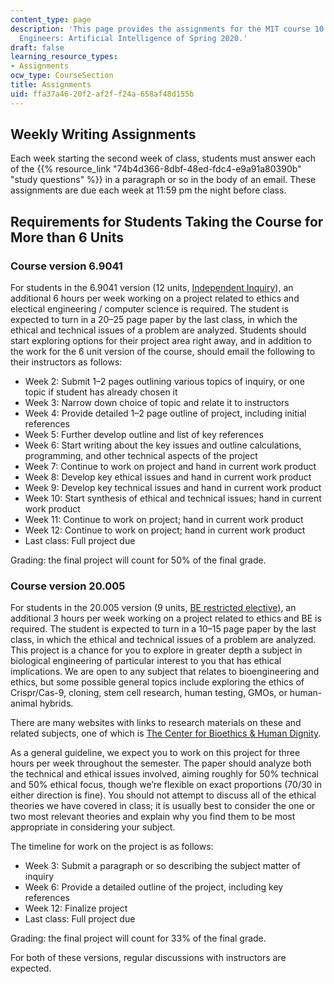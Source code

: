 ```yaml
---
content_type: page
description: 'This page provides the assignments for the MIT course 10.01 Ethics for
  Engineers: Artificial Intelligence of Spring 2020.'
draft: false
learning_resource_types:
- Assignments
ocw_type: CourseSection
title: Assignments
uid: ffa37a46-20f2-af2f-f24a-658af48d155b
---
```

## Weekly Writing Assignments

Each week starting the second week of class, students must answer each of the {{% resource_link "74b4d366-8dbf-48ed-fdc4-e9a91a80390b" "study questions" %}} in a paragraph or so in the body of an email. These assignments are due each week at 11:59 pm the night before class.

## Requirements for Students Taking the Course for More than 6 Units

### Course version 6.9041

For students in the 6.9041 version (12 units, [Independent Inquiry](http://catalog.mit.edu/degree-charts/electrical-engineering-computer-science-course-6-2/)), an additional 6 hours per week working on a project related to ethics and electical engineering / computer science is required. The student is expected to turn in a 20–25 page paper by the last class, in which the ethical and technical issues of a problem are analyzed. Students should start exploring options for their project area right away, and in addition to the work for the 6 unit version of the course, should email the following to their instructors as follows:

- Week 2: Submit 1–2 pages outlining various topics of inquiry, or one topic if student has already chosen it
- Week 3: Narrow down choice of topic and relate it to instructors
- Week 4: Provide detailed 1–2 page outline of project, including initial references
- Week 5: Further develop outline and list of key references
- Week 6: Start writing about the key issues and outline calculations, programming, and other technical aspects of the project
- Week 7: Continue to work on project and hand in current work product
- Week 8: Develop key ethical issues and hand in current work product
- Week 9: Develop key technical issues and hand in current work product
- Week 10: Start synthesis of ethical and technical issues; hand in current work product
- Week 11: Continue to work on project; hand in current work product
- Week 12: Continue to work on project; hand in current work product
- Last class: Full project due

Grading: the final project will count for 50% of the final grade.

### Course version 20.005

For students in the 20.005 version (9 units, [BE restricted elective](http://catalog.mit.edu/schools/engineering/biological-engineering/#undergraduatetext)), an additional 3 hours per week working on a project related to ethics and BE is required. The student is expected to turn in a 10–15 page paper by the last class, in which the ethical and technical issues of a problem are analyzed. This project is a chance for you to explore in greater depth a subject in biological engineering of particular interest to you that has ethical implications. We are open to any subject that relates to bioengineering and ethics, but some possible general topics include exploring the ethics of Crispr/Cas-9, cloning, stem cell research, human testing, GMOs, or human-animal hybrids.

There are many websites with links to research materials on these and related subjects, one of which is [The Center for Bioethics & Human Dignity](http://web.archive.org/web/20221201030249/https://cbhd.org/category/issues/biotechnology).

As a general guideline, we expect you to work on this project for three hours per week throughout the semester. The paper should analyze both the technical and ethical issues involved, aiming roughly for 50% technical and 50% ethical focus, though we’re flexible on exact proportions (70/30 in either direction is fine). You should not attempt to discuss all of the ethical theories we have covered in class; it is usually best to consider the one or two most relevant theories and explain why you find them to be most appropriate in considering your subject.

The timeline for work on the project is as follows:

- Week 3: Submit a paragraph or so describing the subject matter of inquiry
- Week 6: Provide a detailed outline of the project, including key references
- Week 12: Finalize project
- Last class: Full project due

Grading: the final project will count for 33% of the final grade.

For both of these versions, regular discussions with instructors are expected.